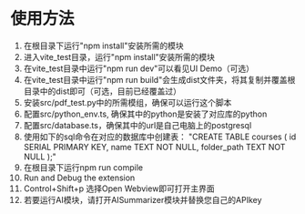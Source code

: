 # 使用方法

1. 在根目录下运行"npm install"安装所需的模块
2. 进入vite_test目录，运行"npm install"安装所需的模块
3. 在vite_test目录中运行"npm run dev"可以看见UI Demo（可选）
4. 在vite_test目录中运行"npm run build"会生成dist文件夹，将其复制并覆盖根目录中的dist即可（可选，目前已经覆盖过）
5. 安装src/pdf_test.py中的所需模组，确保可以运行这个脚本
6. 配置src/python_env.ts, 确保其中的python是安装了对应库的python
7. 配置src/database.ts，确保其中的url是自己电脑上的postgresql
8. 使用如下的sql命令在对应的数据库中创建表：
"CREATE TABLE courses (
  id SERIAL PRIMARY KEY,
  name TEXT NOT NULL,
  folder_path TEXT NOT NULL
);"
9. 在根目录下运行npm run compile
10. Run and Debug the extension 
11. Control+Shift+p 选择Open Webview即可打开主界面
12. 若要运行AI模块，请打开AISummarizer模块并替换您自己的APIkey
